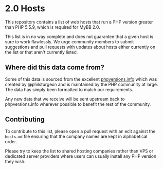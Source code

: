 # 2.0 Hosts

This repository contains a list of web hosts that run a PHP version greater than PHP 5.5.9, which is required for MyBB 2.0.

This list is in no way complete and does not guarantee that a given host is sure to work flawlessly. We urge community members to submit suggestions and pull requests with updates about hosts either currently on the list or that aren't currently listed.

## Where did this data come from?

Some of this data is sourced from the excellent [phpversions.info](https://github.com/philsturgeon/phpversions.info) which was created by @philsturgeon and is maintained by the PHP community at large. The data has simply been formatted to match our requirements.

Any new data that we receive will be sent upstream back to phpversions.info wherever possible to benefit the rest of the community.

## Contributing

To contribute to this list, please open a pull request with an edit against the `hosts.md` file ensuring that the company names are kept in alphabetical order.

Please try to keep the list to shared hosting companies rather than VPS or dedicated server providers where users can usually install any PHP version they wish.
